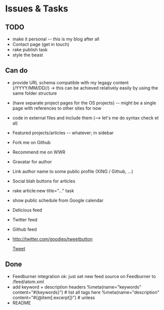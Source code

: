 Issues & Tasks
==============

TODO
----
* make it personal -- this is my blog after all
* Contact page (get in touch)
* rake publish task
* style the beast

Can do
------
* provide URL schema compatible with my legagy content (/YYYY/MM/DD/<slug>/)
  -> this can be achieved relatively easily by using the same folder structure
* (have separate project pages for the OS projects) -- might be a single page with references to other sites for now
* code in external files and include them (--> let's me do syntax check et al)
* Featured projects/articles -- whatever; in sidebar
* Fork me on Github
* Recommend me on WWR
* Gravatar for author
* Link author name to some public profile (XING / Github, ...)
* Social blah buttons for articles
* rake article:new title="..." task
* show public schedule from Google calendar
* Delicious feed
* Twitter feed
* Github feed
* http://twitter.com/goodies/tweetbutton

    <a href="http://twitter.com/share" class="twitter-share-button" data-url="http://ARCTICLE-URL" data-text="ARTICLE TITLE" data-count="horizontal" data-via="klickmich">Tweet</a><script type="text/javascript" src="http://platform.twitter.com/widgets.js"></script>

Done
----
* Feedburner integration
  ok: just set new feed source on Feedburner to /feed/atom.xml
* add keyword + description headers
    %meta(name="keywords" content="#{keywords}") # list all tags here
    %meta(name="description" content="#{@item[:excerpt]}") # unless
* README